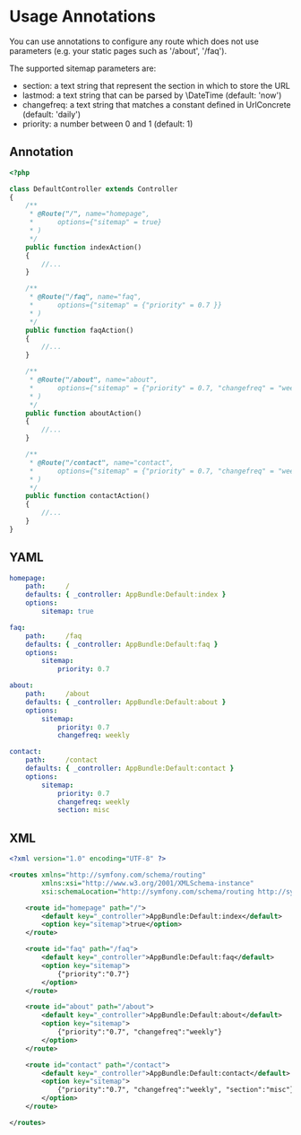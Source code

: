 # Usage Annotations

You can use annotations to configure any route which does not use parameters (e.g. your static pages such as '/about',
'/faq').

The supported sitemap parameters are:

 * section: a text string that represent the section in which to store the URL
 * lastmod: a text string that can be parsed by \DateTime (default: 'now')
 * changefreq: a text string that matches a constant defined in UrlConcrete (default: 'daily')
 * priority: a number between 0 and 1 (default: 1)

## Annotation

```php
<?php

class DefaultController extends Controller
{
    /**
     * @Route("/", name="homepage",
     *      options={"sitemap" = true}
     * )
     */
    public function indexAction()
    {
        //...
    }

    /**
     * @Route("/faq", name="faq",
     *      options={"sitemap" = {"priority" = 0.7 }}
     * )
     */
    public function faqAction()
    {
        //...
    }

    /**
     * @Route("/about", name="about",
     *      options={"sitemap" = {"priority" = 0.7, "changefreq" = "weekly" }}
     * )
     */
    public function aboutAction()
    {
        //...
    }

    /**
     * @Route("/contact", name="contact",
     *      options={"sitemap" = {"priority" = 0.7, "changefreq" = "weekly", "section" = "misc" }}
     * )
     */
    public function contactAction()
    {
        //...
    }
}
```

## YAML

```yml
homepage:
    path:     /
    defaults: { _controller: AppBundle:Default:index }
    options:
        sitemap: true

faq:
    path:     /faq
    defaults: { _controller: AppBundle:Default:faq }
    options:
        sitemap:
            priority: 0.7

about:
    path:     /about
    defaults: { _controller: AppBundle:Default:about }
    options:
        sitemap:
            priority: 0.7
            changefreq: weekly

contact:
    path:     /contact
    defaults: { _controller: AppBundle:Default:contact }
    options:
        sitemap:
            priority: 0.7
            changefreq: weekly
            section: misc
```

## XML

```xml
<?xml version="1.0" encoding="UTF-8" ?>

<routes xmlns="http://symfony.com/schema/routing"
        xmlns:xsi="http://www.w3.org/2001/XMLSchema-instance"
        xsi:schemaLocation="http://symfony.com/schema/routing http://symfony.com/schema/routing/routing-1.0.xsd">

    <route id="homepage" path="/">
        <default key="_controller">AppBundle:Default:index</default>
        <option key="sitemap">true</option>
    </route>

    <route id="faq" path="/faq">
        <default key="_controller">AppBundle:Default:faq</default>
        <option key="sitemap">
            {"priority":"0.7"}
        </option>
    </route>

    <route id="about" path="/about">
        <default key="_controller">AppBundle:Default:about</default>
        <option key="sitemap">
            {"priority":"0.7", "changefreq":"weekly"}
        </option>
    </route>

    <route id="contact" path="/contact">
        <default key="_controller">AppBundle:Default:contact</default>
        <option key="sitemap">
            {"priority":"0.7", "changefreq":"weekly", "section":"misc"}
        </option>
    </route>

</routes>
```
